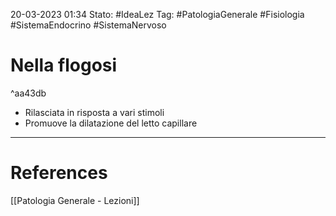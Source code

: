 20-03-2023 01:34
Stato: #IdeaLez
Tag: #PatologiaGenerale #Fisiologia #SistemaEndocrino #SistemaNervoso 

# Nella flogosi

^aa43db

- Rilasciata in risposta a vari stimoli
- Promuove la dilatazione del letto capillare

---
# References 

[[Patologia Generale - Lezioni]]